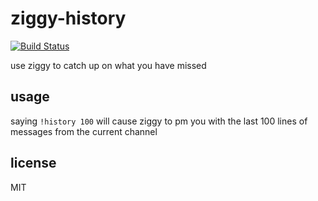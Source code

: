 ziggy-history
====

[![Build Status](https://travis-ci.org/jammaloo/ziggy-history)](https://travis-ci.org/jammaloo/ziggy-history)

use ziggy to catch up on what you have missed

## usage

saying `!history 100` will cause ziggy to pm you with the last 100 lines of
messages from the current channel

## license

MIT
